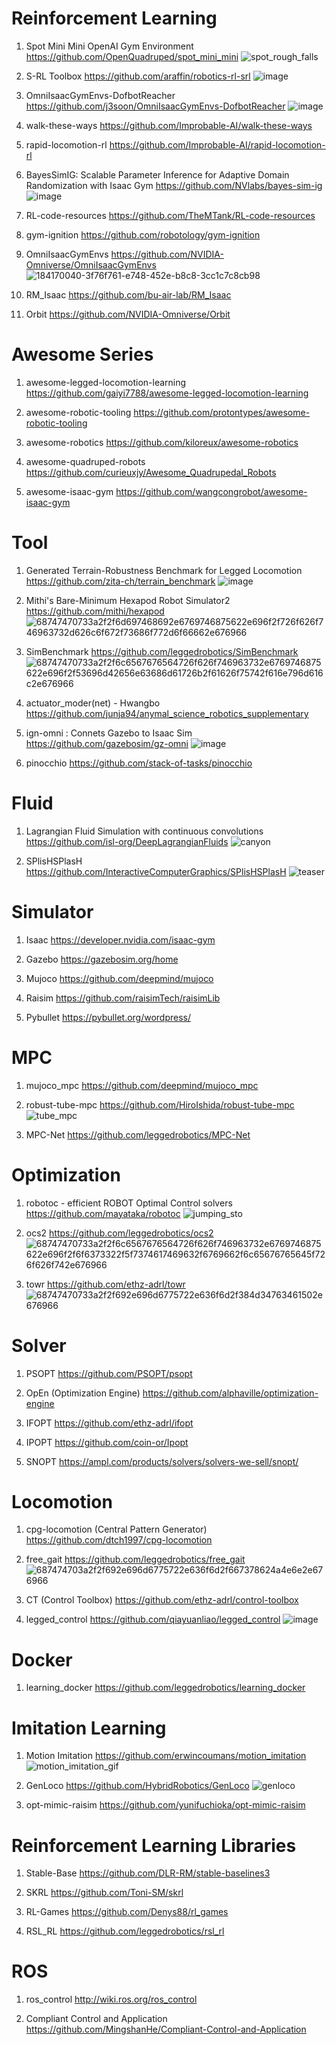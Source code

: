 # Reinforcement Learning
1. Spot Mini Mini OpenAI Gym Environment
https://github.com/OpenQuadruped/spot_mini_mini
![spot_rough_falls](https://github.com/rlawlsdn1130/Note/assets/88181153/a9f668d2-7164-4d4a-8c55-2ed3dbdb57fa)

2. S-RL Toolbox
https://github.com/araffin/robotics-rl-srl
![image](https://github.com/rlawlsdn1130/Note/assets/88181153/80612785-4796-43e5-8ddb-2c3ca1a50791)

3. OmniIsaacGymEnvs-DofbotReacher
https://github.com/j3soon/OmniIsaacGymEnvs-DofbotReacher
![image](https://github.com/rlawlsdn1130/Note/assets/88181153/989183df-bc51-4896-bb60-9a55bca14a5e)

4. walk-these-ways
https://github.com/Improbable-AI/walk-these-ways

5. rapid-locomotion-rl
https://github.com/Improbable-AI/rapid-locomotion-rl

6. BayesSimIG: Scalable Parameter Inference for Adaptive Domain Randomization with Isaac Gym
https://github.com/NVlabs/bayes-sim-ig
![image](https://github.com/rlawlsdn1130/Note/assets/88181153/fec7fda7-97ba-48fe-a370-65f66a67dc41)

7. RL-code-resources
https://github.com/TheMTank/RL-code-resources

8. gym-ignition
https://github.com/robotology/gym-ignition

9. OmniIsaacGymEnvs
https://github.com/NVIDIA-Omniverse/OmniIsaacGymEnvs
![184170040-3f76f761-e748-452e-b8c8-3cc1c7c8cb98](https://github.com/rlawlsdn1130/Note/assets/88181153/2c25cad3-fc95-4ce3-a5f2-91b48ef133bf)

10. RM_Isaac
https://github.com/bu-air-lab/RM_Isaac

11. Orbit
https://github.com/NVIDIA-Omniverse/Orbit

# Awesome Series
1. awesome-legged-locomotion-learning
https://github.com/gaiyi7788/awesome-legged-locomotion-learning

2. awesome-robotic-tooling
https://github.com/protontypes/awesome-robotic-tooling

3. awesome-robotics
https://github.com/kiloreux/awesome-robotics

4. awesome-quadruped-robots
https://github.com/curieuxjy/Awesome_Quadrupedal_Robots

5. awesome-isaac-gym
https://github.com/wangcongrobot/awesome-isaac-gym

# Tool
1. Generated Terrain-Robustness Benchmark for Legged Locomotion
https://github.com/zita-ch/terrain_benchmark
![image](https://github.com/rlawlsdn1130/Note/assets/88181153/6d20170a-30ee-4ef9-9a70-d860aaa48cf3)

2. Mithi's Bare-Minimum Hexapod Robot Simulator2
https://github.com/mithi/hexapod
![68747470733a2f2f6d697468692e6769746875622e696f2f726f626f746963732d626c6f672f73686f772d6f66662e676966](https://github.com/rlawlsdn1130/Note/assets/88181153/f73abebf-5118-4c36-b98f-89ac48979e35)

3. SimBenchmark
https://github.com/leggedrobotics/SimBenchmark
![68747470733a2f2f6c6567676564726f626f746963732e6769746875622e696f2f53696d42656e63686d61726b2f61626f75742f616e796d616c2e676966](https://github.com/rlawlsdn1130/Note/assets/88181153/1e6fc072-850b-496f-8604-07b0cf822265)

4. actuator_moder(net) - Hwangbo
https://github.com/junja94/anymal_science_robotics_supplementary

5. ign-omni : Connets Gazebo to Isaac Sim
https://github.com/gazebosim/gz-omni
![image](https://github.com/rlawlsdn1130/Note/assets/88181153/bcfa36bd-3411-46fa-a8cf-f849f364ff70)

6. pinocchio
https://github.com/stack-of-tasks/pinocchio

# Fluid
1. Lagrangian Fluid Simulation with continuous convolutions
https://github.com/isl-org/DeepLagrangianFluids
![canyon](https://github.com/rlawlsdn1130/Note/assets/88181153/51b17521-e296-4f73-b4a5-d1d944c80cfe)

2. SPlisHSPlasH
https://github.com/InteractiveComputerGraphics/SPlisHSPlasH
![teaser](https://github.com/rlawlsdn1130/Note/assets/88181153/18764674-d328-4660-9683-1c78196cc65e)

# Simulator
1. Isaac
https://developer.nvidia.com/isaac-gym

2. Gazebo
https://gazebosim.org/home

3. Mujoco
https://github.com/deepmind/mujoco

4. Raisim
https://github.com/raisimTech/raisimLib

5. Pybullet
https://pybullet.org/wordpress/

# MPC
1. mujoco_mpc
https://github.com/deepmind/mujoco_mpc

2. robust-tube-mpc
https://github.com/HiroIshida/robust-tube-mpc
![tube_mpc](https://github.com/rlawlsdn1130/Note/assets/88181153/a97146b8-8089-41a6-ad76-6cb7d53ec7e0)

3. MPC-Net
https://github.com/leggedrobotics/MPC-Net

# Optimization
1. robotoc - efficient ROBOT Optimal Control solvers
https://github.com/mayataka/robotoc
![jumping_sto](https://github.com/rlawlsdn1130/Note/assets/88181153/83d8e022-35ea-49bc-9f29-4bb2288f28e8)

2. ocs2
https://github.com/leggedrobotics/ocs2
![68747470733a2f2f6c6567676564726f626f746963732e6769746875622e696f2f6f6373322f5f7374617469632f6769662f6c65676765645f726f626f742e676966](https://github.com/rlawlsdn1130/Note/assets/88181153/e969984e-f920-4a60-9cd7-de33ecaab79e)

3. towr
https://github.com/ethz-adrl/towr
![68747470733a2f2f692e696d6775722e636f6d2f384d34763461502e676966](https://github.com/rlawlsdn1130/Note/assets/88181153/a2b6a1f9-f6bb-416b-b900-19944d5d7676)

# Solver
1. PSOPT
https://github.com/PSOPT/psopt

2. OpEn (Optimization Engine)
https://github.com/alphaville/optimization-engine

3. IFOPT
https://github.com/ethz-adrl/ifopt

4. IPOPT
https://github.com/coin-or/Ipopt

5. SNOPT
https://ampl.com/products/solvers/solvers-we-sell/snopt/

# Locomotion
1. cpg-locomotion (Central Pattern Generator)
https://github.com/dtch1997/cpg-locomotion

2. free_gait
https://github.com/leggedrobotics/free_gait
![687474703a2f2f692e696d6775722e636f6d2f667378624a4e6e2e676966](https://github.com/rlawlsdn1130/Note/assets/88181153/f38cce4a-1c7b-434b-af51-332cae50250f)

3. CT (Control Toolbox)
https://github.com/ethz-adrl/control-toolbox

4. legged_control
https://github.com/qiayuanliao/legged_control
![image](https://github.com/rlawlsdn1130/Note/assets/88181153/c89bdf03-deb8-45a7-b41b-66d7861968c8)

# Docker
1. learning_docker
https://github.com/leggedrobotics/learning_docker

# Imitation Learning
1. Motion Imitation
https://github.com/erwincoumans/motion_imitation
![motion_imitation_gif](https://github.com/rlawlsdn1130/Note/assets/88181153/33802957-067b-42ba-8411-e5f41df8fffd)

2. GenLoco
https://github.com/HybridRobotics/GenLoco
![genloco](https://github.com/rlawlsdn1130/Note/assets/88181153/fe5f783d-a61b-4419-9863-9d424da5caef)

3. opt-mimic-raisim
https://github.com/yunifuchioka/opt-mimic-raisim

# Reinforcement Learning Libraries
1. Stable-Base
https://github.com/DLR-RM/stable-baselines3

2. SKRL
https://github.com/Toni-SM/skrl

3. RL-Games
https://github.com/Denys88/rl_games

4. RSL_RL
https://github.com/leggedrobotics/rsl_rl

# ROS
1. ros_control
http://wiki.ros.org/ros_control

2. Compliant Control and Application
https://github.com/MingshanHe/Compliant-Control-and-Application
